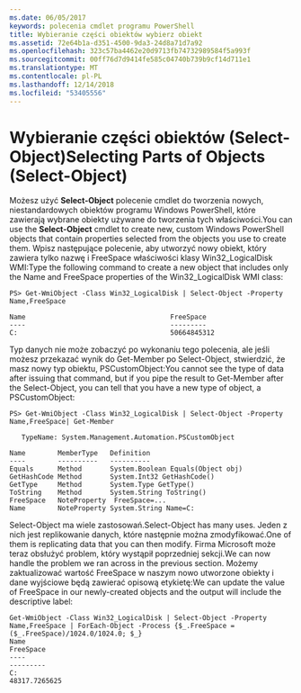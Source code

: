 ```yaml
---
ms.date: 06/05/2017
keywords: polecenia cmdlet programu PowerShell
title: Wybieranie części obiektów wybierz obiekt
ms.assetid: 72e64b1a-d351-4500-9da3-24d8a71d7a92
ms.openlocfilehash: 323c57ba4462e20d9713fb74732989584f5a993f
ms.sourcegitcommit: 00ff76d7d9414fe585c04740b739b9cf14d711e1
ms.translationtype: MT
ms.contentlocale: pl-PL
ms.lasthandoff: 12/14/2018
ms.locfileid: "53405556"
---
```

# <a name="selecting-parts-of-objects-select-object"></a><span data-ttu-id="8a626-103">Wybieranie części obiektów (Select-Object)</span><span class="sxs-lookup"><span data-stu-id="8a626-103">Selecting Parts of Objects (Select-Object)</span></span>

<span data-ttu-id="8a626-104">Możesz użyć **Select-Object** polecenie cmdlet do tworzenia nowych, niestandardowych obiektów programu Windows PowerShell, które zawierają wybrane obiekty używane do tworzenia tych właściwości.</span><span class="sxs-lookup"><span data-stu-id="8a626-104">You can use the **Select-Object** cmdlet to create new, custom Windows PowerShell objects that contain properties selected from the objects you use to create them.</span></span> <span data-ttu-id="8a626-105">Wpisz następujące polecenie, aby utworzyć nowy obiekt, który zawiera tylko nazwę i FreeSpace właściwości klasy Win32_LogicalDisk WMI:</span><span class="sxs-lookup"><span data-stu-id="8a626-105">Type the following command to create a new object that includes only the Name and FreeSpace properties of the Win32_LogicalDisk WMI class:</span></span>

```
PS> Get-WmiObject -Class Win32_LogicalDisk | Select-Object -Property Name,FreeSpace

Name                                    FreeSpace
----                                    ---------
C:                                      50664845312
```

<span data-ttu-id="8a626-106">Typ danych nie może zobaczyć po wykonaniu tego polecenia, ale jeśli możesz przekazać wynik do Get-Member po Select-Object, stwierdzić, że masz nowy typ obiektu, PSCustomObject:</span><span class="sxs-lookup"><span data-stu-id="8a626-106">You cannot see the type of data after issuing that command, but if you pipe the result to Get-Member after the Select-Object, you can tell that you have a new type of object, a PSCustomObject:</span></span>

```
PS> Get-WmiObject -Class Win32_LogicalDisk | Select-Object -Property Name,FreeSpace| Get-Member

   TypeName: System.Management.Automation.PSCustomObject

Name        MemberType   Definition
----        ----------   ----------
Equals      Method       System.Boolean Equals(Object obj)
GetHashCode Method       System.Int32 GetHashCode()
GetType     Method       System.Type GetType()
ToString    Method       System.String ToString()
FreeSpace   NoteProperty  FreeSpace=...
Name        NoteProperty System.String Name=C:
```

<span data-ttu-id="8a626-107">Select-Object ma wiele zastosowań.</span><span class="sxs-lookup"><span data-stu-id="8a626-107">Select-Object has many uses.</span></span> <span data-ttu-id="8a626-108">Jeden z nich jest replikowanie danych, które następnie można zmodyfikować.</span><span class="sxs-lookup"><span data-stu-id="8a626-108">One of them is replicating data that you can then modify.</span></span> <span data-ttu-id="8a626-109">Firma Microsoft może teraz obsłużyć problem, który wystąpił poprzedniej sekcji.</span><span class="sxs-lookup"><span data-stu-id="8a626-109">We can now handle the problem we ran across in the previous section.</span></span> <span data-ttu-id="8a626-110">Możemy zaktualizować wartość FreeSpace w naszym nowo utworzone obiekty i dane wyjściowe będą zawierać opisową etykietę:</span><span class="sxs-lookup"><span data-stu-id="8a626-110">We can update the value of FreeSpace in our newly-created objects and the output will include the descriptive label:</span></span>

```
Get-WmiObject -Class Win32_LogicalDisk | Select-Object -Property Name,FreeSpace | ForEach-Object -Process {$_.FreeSpace = ($_.FreeSpace)/1024.0/1024.0; $_}
Name                                                                  FreeSpace
----                                                                  ---------
C:                                                                48317.7265625
```